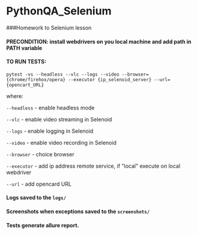 # PythonQA_Selenium

###Homework to Selenium lesson 

#### PRECONDITION: install webdrivers on you local machine and add path in PATH variable

#### TO RUN TESTS:

`pytest -vs --headless --vlc --logs --video --browser={chrome/firehox/opera} --executor {ip_selenoid_server} --url={opencart_URL}`

where:

`--headless` - enable headless mode

`--vlc` - enable video streaming in Selenoid

`--logs` - enable logging in Selenoid

`--video` - enable video recording in Selenoid

`--browser` - choice browser

`--executor` - add ip address remote service, if "local" execute on local webdriver

`--url` - add opencard URL


#### Logs saved to the `logs/`
#### Screenshots when exceptions saved to the `screenshots/`
#### Tests generate allure report.